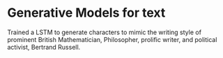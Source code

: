 # Generative Models for text
Trained a LSTM to generate characters to mimic the writing style of prominent British Mathematician, Philosopher, prolific writer, and political activist, Bertrand Russell.
